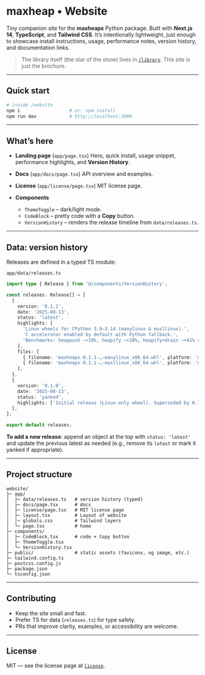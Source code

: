 # maxheap • Website

Tiny companion site for the **maxheapx** Python package.
Built with **Next.js 14**, **TypeScript**, and **Tailwind CSS**. It’s intentionally lightweight, just enough to showcase install instructions, usage, performance notes, version history, and documentation links.

> The library itself (the star of the show) lives in [`/library`](https://github.com/timothyroch/maxheap/tree/main/library). This site is just the brochure. 

---

## Quick start

```bash
# inside /website
npm i                  # or: npm install 
npm run dev            # http://localhost:3000
```

---

## What’s here

* **Landing page** (`app/page.tsx`)
  Hero, quick install, usage snippet, performance highlights, and **Version History**.
* **Docs** (`app/docs/page.tsx`)
  API overview and examples.
* **License** (`app/license/page.tsx`)
  MIT license page.
* **Components**

  * `ThemeToggle` – dark/light mode.
  * `CodeBlock` – pretty code with a **Copy** button.
  * `VersionHistory` – renders the release timeline from `data/releases.ts`.

---

## Data: version history

Releases are defined in a typed TS module:

`app/data/releases.ts`

```ts
import type { Release } from '@/components/VersionHistory';

const releases: Release[] = [
  {
    version: '0.1.1',
    date: '2025-08-13',
    status: 'latest',
    highlights: [
      'Linux wheels for CPython 3.9–3.14 (manylinux & musllinux).',
      'C accelerator enabled by default with Python fallback.',
      'Benchmarks: heappush ~+19%, heapify ~+28%, heapify+drain ~+41% vs heapq+negation (N=100k, repeat=10).',
    ],
    files: [
      { filename: 'maxheapx-0.1.1-…-manylinux_x86_64.whl', platform: 'manylinux', size: 13312 },
      { filename: 'maxheapx-0.1.1-…-musllinux_x86_64.whl', platform: 'musllinux', size: 13312 },
    ],
  },
  {
    version: '0.1.0',
    date: '2025-08-13',
    status: 'yanked',
    highlights: ['Initial release (Linux-only wheel). Superseded by 0.1.1.'],
  },
];

export default releases;
```

**To add a new release**: append an object at the top with `status: 'latest'` and update the previous latest as needed (e.g., remove its `latest` or mark it yanked if appropriate).

---

## Project structure

```
website/
├─ app/
│  ├─ data/releases.ts   # version history (typed)
│  ├─ docs/page.tsx      # docs
│  ├─ license/page.tsx   # MIT license page
│  ├─ layout.tsx         # Layout of website 
|  |─ globals.css        # Tailwind layers
│  └─ page.tsx           # home
├─ components/
│  ├─ CodeBlock.tsx      # code + Copy button
│  ├─ ThemeToggle.tsx
│  └─ VersionHistory.tsx
├─ public/               # static assets (favicons, og image, etc.)
├─ tailwind.config.ts
├─ postcss.config.js
├─ package.json
└─ tsconfig.json
```

---


## Contributing

* Keep the site small and fast.
* Prefer TS for data (`releases.ts`) for type safety.
* PRs that improve clarity, examples, or accessibility are welcome.

---

## License

MIT — see the license page at [`license`](https://github.com/timothyroch/maxheap/blob/main/LICENSE).
